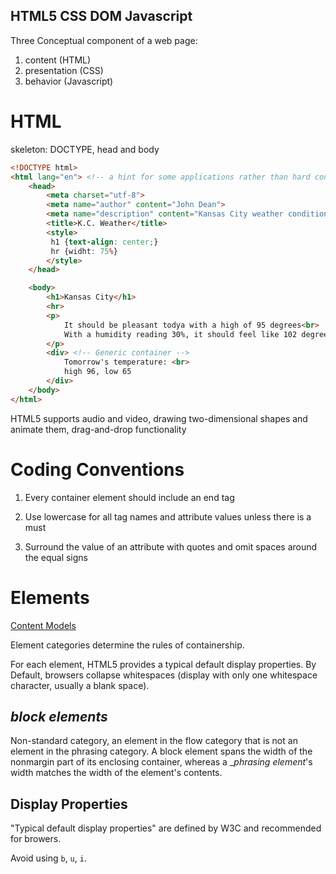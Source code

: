 HTML5 CSS DOM Javascript
---

Three Conceptual component of a web page:
1. content (HTML)
2. presentation (CSS)
3. behavior (Javascript)

# HTML

skeleton: DOCTYPE, head and body

```html
<!DOCTYPE html>
<html lang="en"> <!-- a hint for some applications rather than hard configuration -->
    <head>
        <meta charset="utf-8"> 
        <meta name="author" content="John Dean">
        <meta name="description" content="Kansas City weather conditions">
        <title>K.C. Weather</title>
        <style>
         h1 {text-align: center;}
         hr {widht: 75%}
        </style>
    </head>

    <body>
        <h1>Kansas City</h1>
        <hr>
        <p>
            It should be pleasant todya with a high of 95 degrees<br>
            With a humidity reading 30%, it should feel like 102 degrees
        </p>
        <div> <!-- Generic container -->
            Tomorrow's temperature: <br>
            high 96, low 65
        </div>
    </body>
</html>
```

HTML5 supports audio and video, drawing two-dimensional shapes and animate them, drag-and-drop functionality

# Coding Conventions

1. Every container element should include an end tag

2. Use lowercase for all tag names and attribute values unless there is a must

3. Surround the value of an attribute with quotes and omit spaces around the equal signs

# Elements

[Content Models](https://html.spec.whatwg.org/#content-models)

Element categories determine the rules of containership.

For each element, HTML5 provides a typical default display properties. By Default, browsers collapse whitespaces (display with only one whitespace character, usually a blank space).

## _block elements_

Non-standard category, an element in the flow category that is not an element in the phrasing category. A block element spans the width of the nonmargin part of its enclosing container, whereas a __phrasing element_'s width matches the width of the element's contents.


## Display Properties

"Typical default display properties" are defined by W3C and recommended for browers.

Avoid using `b`, `u`, `i`.
